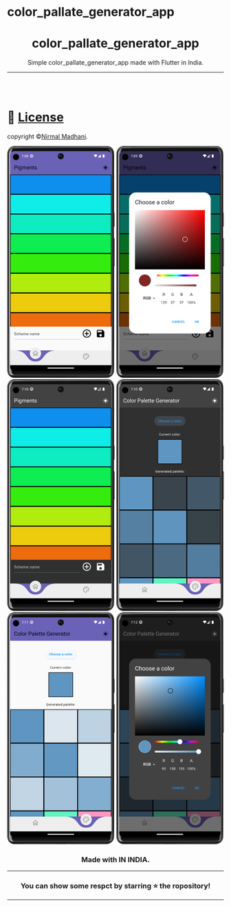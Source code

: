 # color_pallate_generator_app

<div align="center">


# **color_pallate_generator_app**
Simple color_pallate_generator_app made with Flutter in India.


---

</div>

<br></br>

# 🪪 [License](https://docs.google.com/document/d/e/2PACX-1vRJXI9V4lJSvpdwxkZbnsp_oPkGuh8SsyiWaToaKoBfymlFfN50e4yFPbLU5KJvDaJy8DV1ughGA6hP/pub)
copyright ©[Nirmal Madhani](https://github.com/nirmalmadhani2002).<br>

<div  align="center">

<img src="assets/Images/Im0.png" width="250px">
<img src="assets/Images/Im1.png" width="250px">
<img src="assets/Images/Im2.png" width="250px">
<img src="assets/Images/Im3.png" width="250px">
<img src="assets/Images/Im4.png" width="250px">
<img src="assets/Images/Im5.png" width="250px">

### Made with  IN INDIA.

----
### You can show some respct by starring ⭐ the ropository!
----

</div>


